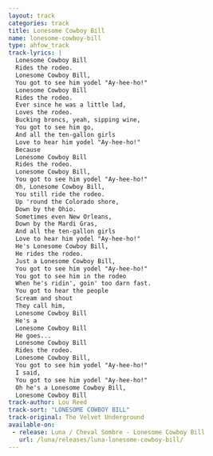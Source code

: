 ```yaml
---
layout: track
categories: track
title: Lonesome Cowboy Bill
name: lonesome-cowboy-bill
type: ahfow_track
track-lyrics: |
  Lonesome Cowboy Bill
  Rides the rodeo.
  Lonesome Cowboy Bill,
  You got to see him yodel "Ay-hee-ho!"
  Lonesome Cowboy Bill
  Rides the rodeo.
  Ever since he was a little lad,
  Loves the rodeo.
  Bucking broncs, yeah, sipping wine,
  You got to see him go,
  And all the ten-gallon girls
  Love to hear him yodel "Ay-hee-ho!"
  Because
  Lonesome Cowboy Bill
  Rides the rodeo.
  Lonesome Cowboy Bill,
  You got to see him yodel "Ay-hee-ho!"
  Oh, Lonesome Cowboy Bill,
  You still ride the rodeo.
  Up 'round the Colorado shore,
  Down by the Ohio.
  Sometimes even New Orleans,
  Down by the Mardi Gras,
  And all the ten-gallon girls
  Love to hear him yodel "Ay-hee-ho!"
  He's Lonesome Cowboy Bill, 
  He rides the rodeo.
  Just a Lonesome Cowboy Bill,
  You got to see him yodel "Ay-hee-ho!"
  You got to see him in the rodeo
  When he's ridin', goin' too darn fast.
  You got to hear the people 
  Scream and shout
  They call him,
  Lonesome Cowboy Bill
  He's a
  Lonesome Cowboy Bill
  He goes...
  Lonesome Cowboy Bill
  Rides the rodeo.
  Lonesome Cowboy Bill,
  You got to see him yodel "Ay-hee-ho!"
  I said,
  You got to see him yodel "Ay-hee-ho!"
  Oh he's a Lonesome Cowboy Bill, 
  Lonesome Cowboy Bill
track-author: Lou Reed
track-sort: "LONESOME COWBOY BILL"
track-original: The Velvet Underground
available-on:
 - release: Luna / Cheval Sombre - Lonesome Cowboy Bill
   url: /luna/releases/luna-lonesome-cowboy-bill/
---
```

